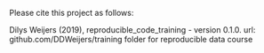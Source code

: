 Please cite this project as follows:

Dilys Weijers (2019),  reproducible_code_training - version 0.1.0. url: github.com/DDWeijers/training folder for reproducible data course

